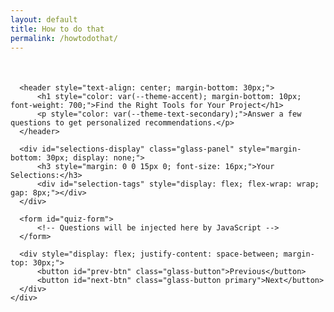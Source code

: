 ```yaml
---
layout: default
title: How to do that
permalink: /howtodothat/
---
```


<div class="main-content">
  <div class="glass-container container">
    <div class="glass-card">
      <!-- Progress Bar -->
      <div style="width: 100%; height: 6px; border-radius: 3px; margin-bottom: 30px; overflow: hidden; position: relative; background: var(--glass-bg-light);">
          <div id="progress-fill" style="height: 100%; background: linear-gradient(135deg, var(--theme-primary), var(--theme-secondary)); border-radius: 3px; transition: width 0.3s ease; position: relative;"></div>
      </div>

      <header style="text-align: center; margin-bottom: 30px;">
          <h1 style="color: var(--theme-accent); margin-bottom: 10px; font-weight: 700;">Find the Right Tools for Your Project</h1>
          <p style="color: var(--theme-text-secondary);">Answer a few questions to get personalized recommendations.</p>
      </header>

      <div id="selections-display" class="glass-panel" style="margin-bottom: 30px; display: none;">
          <h3 style="margin: 0 0 15px 0; font-size: 16px;">Your Selections:</h3>
          <div id="selection-tags" style="display: flex; flex-wrap: wrap; gap: 8px;"></div>
      </div>

      <form id="quiz-form">
          <!-- Questions will be injected here by JavaScript -->
      </form>
      
      <div style="display: flex; justify-content: space-between; margin-top: 30px;">
          <button id="prev-btn" class="glass-button">Previous</button>
          <button id="next-btn" class="glass-button primary">Next</button>
      </div>
    </div>
  </div>
</div>

<!-- Expert Advice Modal -->
<div id="expert-modal" class="glass-modal" style="display: none; position: fixed; top: 50%; left: 50%; transform: translate(-50%, -50%); z-index: 1001;">
    <h2 style="text-align: center; color: var(--theme-accent);">Hold on a second...</h2>
    <p style="text-align: center; margin: 20px 0; font-size: 1.1em;">Why are you asking a noob for expert advice?</p>
    <div style="text-align: center;">
        <button id="close-expert-modal" class="glass-button primary">I Trust Your Vibe</button>
    </div>
</div>
<div id="modal-backdrop" style="display: none; position: fixed; top: 0; left: 0; width: 100%; height: 100%; background: rgba(0,0,0,0.6); z-index: 1000;"></div>


<script>
document.addEventListener('DOMContentLoaded', () => {
    const quizForm = document.getElementById('quiz-form');
    const nextBtn = document.getElementById('next-btn');
    const prevBtn = document.getElementById('prev-btn');
    const progressFill = document.getElementById('progress-fill');
    const selectionsDisplay = document.getElementById('selections-display');
    const selectionTags = document.getElementById('selection-tags');

    const expertModal = document.getElementById('expert-modal');
    const closeModalBtn = document.getElementById('close-expert-modal');
    const modalBackdrop = document.getElementById('modal-backdrop');

    let currentQuestionIndex = 0;
    const userSelections = {};

    const quizData = [
        {
            id: 'difficulty',
            question: "What's your experience level?",
            type: 'radio',
            options: [
                { value: 'beginner', text: '🌱 Beginner', description: "Just starting out, keep it simple!" },
                { value: 'intermediate', text: '🛠️ Intermediate', description: "Comfortable with code, ready for a challenge." },
                { value: 'expert', text: '🔥 Expert', description: "Looking for advanced tools and frameworks." }
            ]
        },
        {
            id: 'projectType',
            question: 'What kind of project are you building?',
            type: 'radio',
            options: [
                { value: 'website', text: '🌐 Personal Website / Blog' },
                { value: 'webapp', text: '🧩 Interactive Web App' },
                { value: 'ecommerce', text: '🛒 E-commerce Store' },
                { value: 'desktop', text: '🖥️ Desktop App' }
            ]
        },
        {
            id: 'visuals',
            question: 'What are the visual requirements?',
            type: 'checkbox',
            options: [
                { value: '2d-render', text: 'Render 2D graphics or visualizations' },
                { value: '3d-render', text: 'Render 3D objects or scenes' },
                { value: '2d-animation', text: 'Include 2D animations' },
                { value: '3d-animation', text: 'Include 3D animations' }
            ]
        },
        {
            id: 'features',
            question: 'What technical features do you need? (select all that apply)',
            type: 'checkbox',
            options: [
                { value: 'database', text: 'Store and manage data' },
                { value: 'auth', text: 'User accounts and login' },
                { value: 'realtime', text: 'Real-time updates (e.g., chat)' },
                { value: 'ui-focus', text: 'Beautiful, complex user interfaces' },
                { value: 'deployment', text: 'Easy, fast deployment' },
                { value: 'mobile', text: 'Mobile-friendly is a must' }
            ]
        }
    ];

    const toolDatabase = [
        // Beginner
        { name: 'Jekyll + GitHub Pages', difficulty: 'beginner', projectType: 'website', features: ['deployment', 'mobile'], description: 'Great for simple static sites and blogs. Free and easy to host.' },
        { name: 'Netlify + Eleventy (11ty)', difficulty: 'beginner', projectType: 'website', features: ['deployment', 'ui-focus', 'mobile'], description: 'A powerful static site generator that is flexible and fast. Netlify makes deployment a breeze.' },
        { name: 'Shopify', difficulty: 'beginner', projectType: 'ecommerce', features: ['deployment', 'auth', 'database', 'mobile'], description: 'The go-to solution for getting an e-commerce store up and running quickly with minimal code.' },
        { name: 'p5.js', difficulty: 'beginner', projectType: 'webapp', features: ['2d-render', '2d-animation'], description: 'A JavaScript library for creative coding, focused on making coding accessible for artists, designers, and educators.'},

        // Intermediate
        { name: 'React + Firebase', difficulty: 'intermediate', projectType: 'webapp', features: ['ui-focus', 'auth', 'database', 'deployment', 'realtime', 'mobile'], description: 'A classic combo. React for a powerful UI, and Firebase for a simple backend with auth, database, and hosting.' },
        { name: 'Vue.js + Supabase', difficulty: 'intermediate', projectType: 'webapp', features: ['ui-focus', 'auth', 'database', 'deployment', 'mobile'], description: 'A great alternative to the React/Firebase stack. Vue is known for its gentle learning curve, and Supabase is a powerful open-source Firebase alternative.' },
        { name: 'SvelteKit', difficulty: 'intermediate', projectType: 'webapp', features: ['ui-focus', 'deployment', 'mobile', '2d-animation'], description: 'A newer framework that builds fast, modern web apps. It shifts work to build time, resulting in highly performant sites.' },
        { name: 'Next.js + Vercel', difficulty: 'intermediate', projectType: 'website', features: ['deployment', 'ui-focus', 'mobile'], description: 'A production-grade React framework that makes building static and server-rendered sites a joy. Vercel provides seamless deployment.' },
        { name: 'Three.js', difficulty: 'intermediate', projectType: 'webapp', features: ['3d-render', '3d-animation'], description: 'A powerful 3D graphics library for creating and displaying animated 3D computer graphics in a web browser.'},

        // Expert
        { name: 'T3 Stack (Next.js, TypeScript, tRPC)', difficulty: 'expert', projectType: 'webapp', features: ['auth', 'database', 'ui-focus', 'deployment', 'mobile'], description: 'A modern, typesafe stack for building robust web applications. Opinionated but very powerful.' },
        { name: 'Ruby on Rails', difficulty: 'expert', projectType: 'webapp', features: ['auth', 'database'], description: 'A time-tested, full-stack framework that values convention over configuration. Great for rapid development of complex apps.' },
        { name: 'Tauri', difficulty: 'expert', projectType: 'desktop', features: ['ui-focus'], description: 'Build smaller, faster, and more secure desktop applications with a web frontend. Uses Rust for the backend.' },
        { name: 'Electron', difficulty: 'expert', projectType: 'desktop', features: ['ui-focus'], description: 'Build cross-platform desktop apps with JavaScript, HTML, and CSS. More established than Tauri, but can result in larger app sizes.' },
        { name: 'Unity or Unreal Engine', difficulty: 'expert', projectType: 'desktop', features: ['2d-render', '3d-render', '2d-animation', '3d-animation'], description: 'Industry-standard game engines for creating high-end 2D and 3D games and interactive experiences.'}
    ];

    function renderQuestion() {
        const questionData = quizData[currentQuestionIndex];
        quizForm.innerHTML = `
            <fieldset class="glass-panel" style="border: none; padding: 20px;">
                <legend style="font-size: 1.5em; font-weight: 600; color: var(--theme-text); margin-bottom: 20px;">${questionData.question}</legend>
                <div class="options-container">
                    ${questionData.options.map(option => `
                        <div class="option-card glass-button" data-value="${option.value}">
                            <input type="${questionData.type}" name="${questionData.id}" value="${option.value}" id="${option.value}" style="display:none;">
                            <label for="${option.value}" style="display: block; width: 100%; cursor: pointer;">
                                <strong style="font-size: 1.1em;">${option.text}</strong>
                                ${option.description ? `<p style="font-size: 0.9em; margin-top: 5px; color: var(--theme-text-secondary);">${option.description}</p>` : ''}
                            </label>
                        </div>
                    `).join('')}
                </div>
            </fieldset>
        `;
        updateProgress();
        updateButtonVisibility();
        restoreSelections();
    }

    function updateProgress() {
        const progress = ((currentQuestionIndex + 1) / (quizData.length + 1)) * 100;
        progressFill.style.width = `${progress}%`;
    }
    
    function updateButtonVisibility() {
        prevBtn.style.display = currentQuestionIndex === 0 ? 'none' : 'inline-block';
        nextBtn.textContent = currentQuestionIndex === quizData.length - 1 ? 'Get Recommendation' : 'Next';
    }

    function saveSelection() {
        const questionData = quizData[currentQuestionIndex];
        const inputs = quizForm.querySelectorAll(`input[name="${questionData.id}"]:checked`);
        if (inputs.length > 0) {
            userSelections[questionData.id] = Array.from(inputs).map(input => input.value);
        }
    }
    
    function restoreSelections() {
        const questionData = quizData[currentQuestionIndex];
        const selections = userSelections[questionData.id];
        if (selections) {
            selections.forEach(value => {
                const correspondingCard = quizForm.querySelector(`.option-card[data-value="${value}"]`);
                if (correspondingCard) {
                    correspondingCard.classList.add('primary');
                    correspondingCard.querySelector('input').checked = true;
                }
            });
        }
    }
    
    function showResults() {
        const { difficulty, projectType, features, visuals } = userSelections;
        
        const recommendations = toolDatabase.filter(tool => {
            const difficultyMatch = !difficulty || difficulty.includes(tool.difficulty);
            const projectTypeMatch = !projectType || projectType.includes(tool.projectType);
            
            // Combine features and visuals for matching
            const selectedFeatures = [...(features || []), ...(visuals || [])];
            const featuresMatch = !selectedFeatures.length || selectedFeatures.every(feature => tool.features.includes(feature));

            return difficultyMatch && projectTypeMatch && featuresMatch;
        });

        quizForm.innerHTML = `
            <div class="glass-panel" style="border: none; padding: 20px;">
                <h2 style="text-align: center; color: var(--theme-accent);">Your Recommended Stack</h2>
                ${recommendations.length > 0 ? recommendations.map(tool => `
                    <div class="glass-card" style="margin-top: 20px;">
                        <h3>${tool.name}</h3>
                        <p>${tool.description}</p>
                    </div>
                `).join('') : `<p style="text-align: center;">No specific tool matched all your criteria, but a good starting point for a ${difficulty} ${projectType} project would be to explore general-purpose frameworks!</p>`}
            </div>
        `;
        
        nextBtn.style.display = 'none';
        prevBtn.textContent = 'Start Over';
        prevBtn.onclick = () => location.reload();
        updateProgress();
    }

    // Event Listeners
    nextBtn.addEventListener('click', () => {
        saveSelection();
        if (currentQuestionIndex < quizData.length - 1) {
            currentQuestionIndex++;
            renderQuestion();
        } else {
            // Final step - get recommendation
            if (userSelections.difficulty && userSelections.difficulty.includes('expert')) {
                modalBackdrop.style.display = 'block';
                expertModal.style.display = 'block';
            } else {
                showResults();
            }
        }
    });

    prevBtn.addEventListener('click', () => {
        if (currentQuestionIndex > 0) {
            saveSelection();
            currentQuestionIndex--;
            renderQuestion();
        }
    });
    
    quizForm.addEventListener('click', (e) => {
        const card = e.target.closest('.option-card');
        if (!card) return;

        const input = card.querySelector('input');
        if (input.type === 'radio') {
            // Deselect all other radio cards
            card.closest('.options-container').querySelectorAll('.option-card').forEach(c => c.classList.remove('primary'));
            // Select this one
            input.checked = true;
            card.classList.add('primary');
        } else {
            // Toggle checkbox cards
            input.checked = !input.checked;
            card.classList.toggle('primary', input.checked);
        }
    });

    closeModalBtn.addEventListener('click', () => {
        modalBackdrop.style.display = 'none';
        expertModal.style.display = 'none';
        showResults();
    });

    // Initial render
    renderQuestion();
});
</script>
